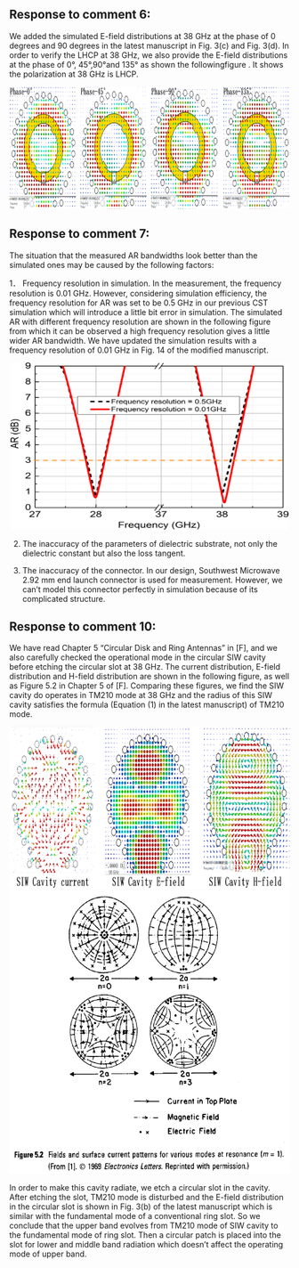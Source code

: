 ## Response to comment 6:
We added the simulated E-field distributions at 38 GHz at the phase of 0 degrees and 90 degrees in the latest manuscript in Fig. 3(c) and Fig. 3(d). In order to verify the LHCP at 38 GHz, we also provide the E-field distributions at the phase of 0°, 45°,90°and 135° as shown the followingfigure . It shows the polarization at 38 GHz is LHCP.<div align=center><img src="https://github.com/dannychk/A-Millimeter-Wave-Triple-band-SIW-Antenna-with-Dual-sense-Circular-Polarization/blob/master/Response to Reviewer 1/Upper_band_LHCP.png" width="850" height="220" /></div>

## Response to comment 7:
 The situation that the measured AR bandwidths look better than the simulated ones may be caused by the following factors:

1．	Frequency resolution in simulation. In the measurement, the frequency resolution is 0.01 GHz. However, considering simulation efficiency, the frequency resolution for AR was set to be 0.5 GHz in our previous CST simulation which will introduce a little bit error in simulation. The simulated AR with different frequency resolution are shown in the following figure from which it can be observed a high frequency resolution gives a little wider AR bandwidth. We have updated the simulation results with a frequency resolution of 0.01 GHz in Fig. 14 of the modified manuscript. 

<div align=center><img src="https://github.com/dannychk/A-Millimeter-Wave-Triple-band-SIW-Antenna-with-Dual-sense-Circular-Polarization/blob/master/different scale AR comparison.png" width="500" height="300" /></div>

2. The inaccuracy of the parameters of dielectric substrate, not only the dielectric constant but also the loss tangent. 

3. The inaccuracy of the connector. In our design, Southwest Microwave 2.92 mm end launch connector is used for measurement. However, we can’t model this connector perfectly in simulation because of its complicated structure.


## Response to comment 10:
We have read Chapter 5 “Circular Disk and Ring Antennas” in [F], and we also carefully checked the operational mode in the circular SIW cavity before etching the circular slot at 38 GHz. The current distribution, E-field distribution and H-field distribution are shown in the following figure, as well as Figure 5.2 in Chapter 5 of [F]. Comparing these figures, we find the SIW cavity do operates in TM210 mode at 38 GHz and the radius of this SIW cavity satisfies the formula (Equation (1) in the latest manuscript) of TM210 mode. 

<div align=center><img src="https://github.com/dannychk/A-Millimeter-Wave-Triple-band-SIW-Antenna-with-Dual-sense-Circular-Polarization/blob/master/Response to Reviewer 1/TM210.png" width="850" height="292" /></div>

<div align=center><img src="https://github.com/dannychk/A-Millimeter-Wave-Triple-band-SIW-Antenna-with-Dual-sense-Circular-Polarization/blob/master/Response to Reviewer 1/TM210_Modle.png" width="550" height="508" /></div>

In order to make this cavity radiate, we etch a circular slot in the cavity. After etching the slot, TM210 mode is disturbed and the E-field distribution in the circular slot is shown in Fig. 3(b) of the latest manuscript which is similar with the fundamental mode of a conventional ring slot. So we conclude that the upper band evolves from TM210 mode of SIW cavity to the fundamental mode of ring slot. Then a circular patch is placed into the slot for lower and middle band radiation which doesn’t affect the operating mode of upper band.